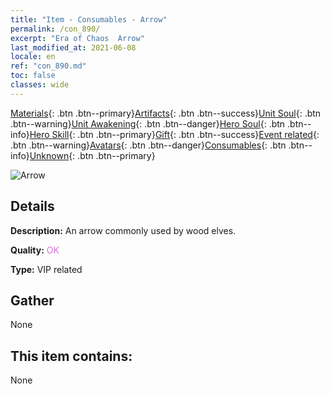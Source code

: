 ```yaml
---
title: "Item - Consumables - Arrow"
permalink: /con_890/
excerpt: "Era of Chaos  Arrow"
last_modified_at: 2021-06-08
locale: en
ref: "con_890.md"
toc: false
classes: wide
---
```

 [Materials](/Items/){: .btn .btn--primary}[Artifacts](/Items/Artifacts/){: .btn .btn--success}[Unit Soul](/Items/UnitSoul/){: .btn .btn--warning}[Unit Awakening](/Items/UnitAwakening/){: .btn .btn--danger}[Hero Soul](/Items/HeroSoul/){: .btn .btn--info}[Hero Skill](/Items/HeroSkill/){: .btn .btn--primary}[Gift](/Items/Gift/){: .btn .btn--success}[Event related](/Items/Events/){: .btn .btn--warning}[Avatars](/Items/Avatars/){: .btn .btn--danger}[Consumables](/Items/Consumables/){: .btn .btn--info}[Unknown](/Items/Unknown/){: .btn .btn--primary}

 ![Arrow](/images/t/i_arrow.png)

## Details
 **Description:** An arrow commonly used by wood elves.

 **Quality:** <span style="color: #DA70D6">OK</span>

 **Type:** VIP related

## Gather

  None

## This item contains:

  None

